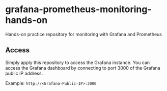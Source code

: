 # grafana-prometheus-monitoring-hands-on
Hands-on practice repository for monitoring with Grafana and Prometheus

## Access
Simply apply this repository to access the Grafana instance. You can access the Grafana dashboard by connecting to port 3000 of the Grafana public IP address.

Example: `http://<Grafana-Public-IP>:3000`
